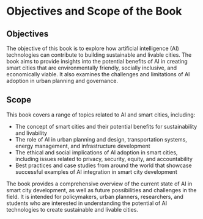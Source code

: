 Objectives and Scope of the Book
=========================================================

Objectives
----------

The objective of this book is to explore how artificial intelligence (AI) technologies can contribute to building sustainable and livable cities. The book aims to provide insights into the potential benefits of AI in creating smart cities that are environmentally friendly, socially inclusive, and economically viable. It also examines the challenges and limitations of AI adoption in urban planning and governance.

Scope
-----

This book covers a range of topics related to AI and smart cities, including:

* The concept of smart cities and their potential benefits for sustainability and livability
* The role of AI in urban planning and design, transportation systems, energy management, and infrastructure development
* The ethical and social implications of AI adoption in smart cities, including issues related to privacy, security, equity, and accountability
* Best practices and case studies from around the world that showcase successful examples of AI integration in smart city development

The book provides a comprehensive overview of the current state of AI in smart city development, as well as future possibilities and challenges in the field. It is intended for policymakers, urban planners, researchers, and students who are interested in understanding the potential of AI technologies to create sustainable and livable cities.
